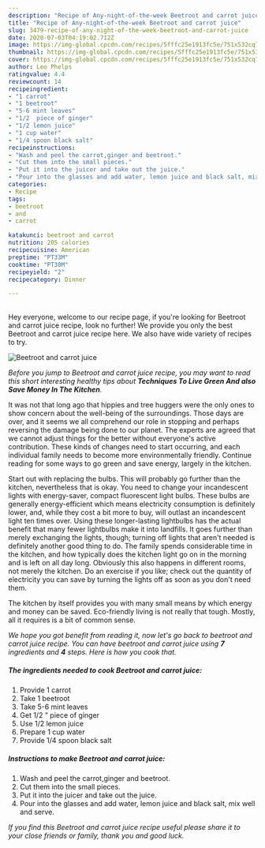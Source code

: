 ```yaml
---
description: "Recipe of Any-night-of-the-week Beetroot and carrot juice"
title: "Recipe of Any-night-of-the-week Beetroot and carrot juice"
slug: 3479-recipe-of-any-night-of-the-week-beetroot-and-carrot-juice
date: 2020-07-03T04:19:02.712Z
image: https://img-global.cpcdn.com/recipes/5fffc25e1913fc5e/751x532cq70/beetroot-and-carrot-juice-recipe-main-photo.jpg
thumbnail: https://img-global.cpcdn.com/recipes/5fffc25e1913fc5e/751x532cq70/beetroot-and-carrot-juice-recipe-main-photo.jpg
cover: https://img-global.cpcdn.com/recipes/5fffc25e1913fc5e/751x532cq70/beetroot-and-carrot-juice-recipe-main-photo.jpg
author: Leo Phelps
ratingvalue: 4.4
reviewcount: 14
recipeingredient:
- "1 carrot"
- "1 beetroot"
- "5-6 mint leaves"
- "1/2  piece of ginger"
- "1/2 lemon juice"
- "1 cup water"
- "1/4 spoon black salt"
recipeinstructions:
- "Wash and peel the carrot,ginger and beetroot."
- "Cut them into the small pieces."
- "Put it into the juicer and take out the juice."
- "Pour into the glasses and add water, lemon juice and black salt, mix well and serve."
categories:
- Recipe
tags:
- beetroot
- and
- carrot

katakunci: beetroot and carrot 
nutrition: 205 calories
recipecuisine: American
preptime: "PT33M"
cooktime: "PT30M"
recipeyield: "2"
recipecategory: Dinner

---
```

<br>
Hey everyone, welcome to our recipe page, if you're looking for Beetroot and carrot juice recipe, look no further! We provide you only the best Beetroot and carrot juice recipe here. We also have wide variety of recipes to try.
<br>


![Beetroot and carrot juice](https://img-global.cpcdn.com/recipes/5fffc25e1913fc5e/751x532cq70/beetroot-and-carrot-juice-recipe-main-photo.jpg)

<i>Before you jump to Beetroot and carrot juice recipe, you may want to read this short interesting healthy tips about 
<strong>Techniques To Live Green And also Save Money In The Kitchen</strong>.</i>
</br>

It was not that long ago that hippies and tree huggers were the only ones to show concern about the well-being of the surroundings. Those days are over, and it seems we all comprehend our role in stopping and perhaps reversing the damage being done to our planet. The experts are agreed that we cannot adjust things for the better without everyone's active contribution. These kinds of changes need to start occurring, and each individual family needs to become more environmentally friendly. Continue reading for some ways to go green and save energy, largely in the kitchen.

Start out with replacing the bulbs. This will probably go further than the kitchen, nevertheless that is okay. You need to change your incandescent lights with energy-saver, compact fluorescent light bulbs. These bulbs are generally energy-efficient which means electricity consumption is definitely lower, and, while they cost a bit more to buy, will outlast an incandescent light ten times over. Using these longer-lasting lightbulbs has the actual benefit that many fewer lightbulbs make it into landfills. It goes further than merely exchanging the lights, though; turning off lights that aren't needed is definitely another good thing to do. The family spends considerable time in the kitchen, and how typically does the kitchen light go on in the morning and is left on all day long. Obviously this also happens in different rooms, not merely the kitchen. Do an exercise if you like; check out the quantity of electricity you can save by turning the lights off as soon as you don't need them.

The kitchen by itself provides you with many small means by which energy and money can be saved. Eco-friendly living is not really that tough. Mostly, all it requires is a bit of common sense.


<i>We hope you got benefit from reading it, now let's go back to beetroot and carrot juice recipe. You can have beetroot and carrot juice using <strong>7</strong> ingredients and <strong>4</strong> steps. Here is how you cook that.
</i>

##### The ingredients needed to cook Beetroot and carrot juice:

1. Provide 1 carrot
1. Take 1 beetroot
1. Take 5-6 mint leaves
1. Get 1/2 &#34; piece of ginger
1. Use 1/2 lemon juice
1. Prepare 1 cup water
1. Provide 1/4 spoon black salt


##### Instructions to make Beetroot and carrot juice:

1. Wash and peel the carrot,ginger and beetroot.
1. Cut them into the small pieces.
1. Put it into the juicer and take out the juice.
1. Pour into the glasses and add water, lemon juice and black salt, mix well and serve.


<i>If you find this Beetroot and carrot juice recipe useful please share it to your close friends or family, thank you and good luck.</i>
